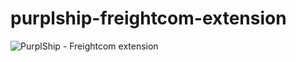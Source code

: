 # purplship-freightcom-extension

![PurplShip - Freightcom extension](https://github.com/PurplShip/purplship-freightcom-extension/workflows/PurplShip%20-%20Freightcom%20extension/badge.svg)
